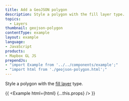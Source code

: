 ```yaml
---
title: Add a GeoJSON polygon
description: Style a polygon with the fill layer type.
topics:
  - Layers
thumbnail: geojson-polygon
contentType: example
layout: example
language:
- JavaScript
products:
- Mapbox GL JS
prependJs:
- "import Example from '../../components/example';"
- "import html from './geojson-polygon.html';"
---
```


Style a polygon with the [fill layer](/mapbox-gl-js/style-spec#layers-fill) type.

{{ <Example html={html} {...this.props} /> }}

